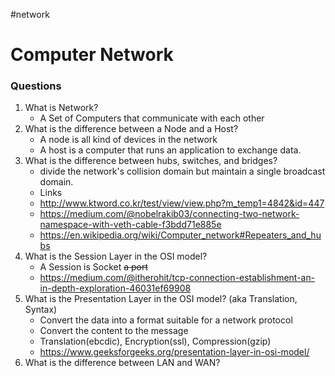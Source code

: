 #network
# Computer Network
### Questions

1. What is Network?
	* A Set of Computers that communicate with each other
2. What is the difference between a Node and a Host?
	* A node is all kind of devices in the network
	* A host is a computer that runs an application to exchange data.
3. What is the difference between hubs, switches, and bridges?
	* divide the network's collision domain but maintain a single broadcast domain.
	* Links
	* http://www.ktword.co.kr/test/view/view.php?m_temp1=4842&id=447
	* https://medium.com/@nobelrakib03/connecting-two-network-namespace-with-veth-cable-f3bdd71e885e
	* https://en.wikipedia.org/wiki/Computer_network#Repeaters_and_hubs
1. What is the Session Layer in the OSI model?
	* A Session is Socket ~~a port~~
	* https://medium.com/@itherohit/tcp-connection-establishment-an-in-depth-exploration-46031ef69908
2. What is the Presentation Layer in the OSI model? (aka Translation, Syntax)
	* Convert the data into a format suitable for a network protocol
	* Convert the content to the message
	* Translation(ebcdic), Encryption(ssl), Compression(gzip)
	* https://www.geeksforgeeks.org/presentation-layer-in-osi-model/
3. What is the difference between LAN and WAN?